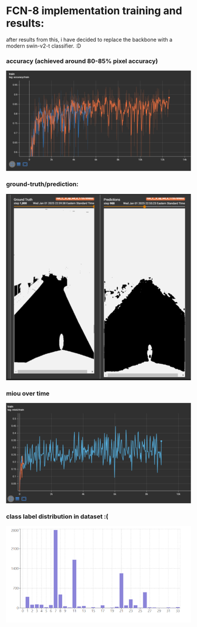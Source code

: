 # FCN-8 implementation training and results:

after results from this, i have decided to replace the backbone with a modern swin-v2-t classifier. :D

### accuracy (achieved around 80-85% pixel accuracy)

![alt text](image-1.png)

### ground-truth/prediction:

![alt text](<Screenshot 2025-01-01 232815.png>)


### miou over time

![alt text](<Screenshot 2025-01-01 234052.png>)


### class label distribution in dataset :(

![alt text](<Screenshot 2025-01-02 022500.png>)